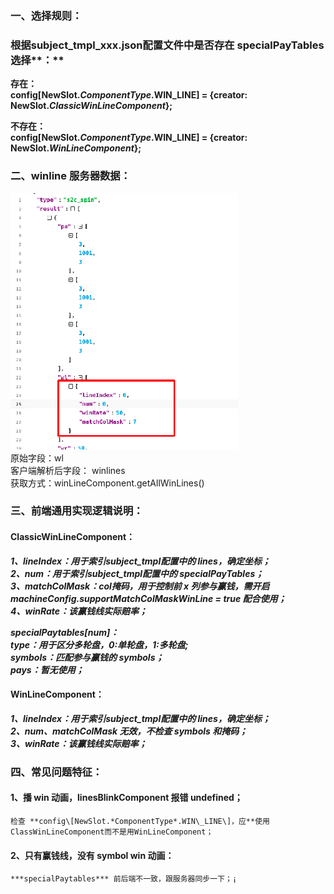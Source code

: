 ### 一、选择规则：

### 根据subject\_tmpl\_xxx.json配置文件中是否存在 **specialPayTables** 选择**：**

**存在：**  
**config\[NewSlot.*ComponentType*.WIN\_LINE\] \= {creator: NewSlot.*ClassicWinLineComponent*};**

**不存在：**  
**config\[NewSlot.*ComponentType*.WIN\_LINE\] \= {creator: NewSlot.*WinLineComponent*};**

###  二、winline 服务器数据：

***![image1](/assets/1758727509967_5120fab7.png)***  
原始字段：wl  
客户端解析后字段： winlines  
获取方式：winLineComponent.getAllWinLines()

### 三、前端通用实现逻辑说明：

#### ClassicWinLineComponent：

***1、lineIndex：用于索引subject\_tmpl配置中的 lines，确定坐标；***  
***2、num：用于索引subject\_tmpl配置中的 specialPayTables；***  
***3、matchColMask：col掩码，用于控制前 x 列参与赢钱，需开启 machineConfig.supportMatchColMaskWinLine \= true 配合使用；***  
***4、winRate：该赢钱线实际赔率；***

***specialPaytables\[num\]：***  
***type：用于区分多轮盘，0:单轮盘，1:多轮盘;***  
***symbols：匹配参与赢钱的 symbols；***  
***pays：暂无使用；***

#### WinLineComponent：

***1、lineIndex：用于索引subject\_tmpl配置中的 lines，确定坐标；***  
***2、num、matchColMask 无效，不检查 symbols 和掩码；***  
***3、winRate：该赢钱线实际赔率；***

### 四、常见问题特征：

#### 1、播 win 动画，linesBlinkComponent 报错 undefined；

	检查 **config\[NewSlot.*ComponentType*.WIN\_LINE\]，应**使用ClassWinLineComponent而不是用WinLineComponent；

#### 2、只有赢钱线，没有 symbol win 动画：

	***specialPaytables*** 前后端不一致，跟服务器同步一下；¡

